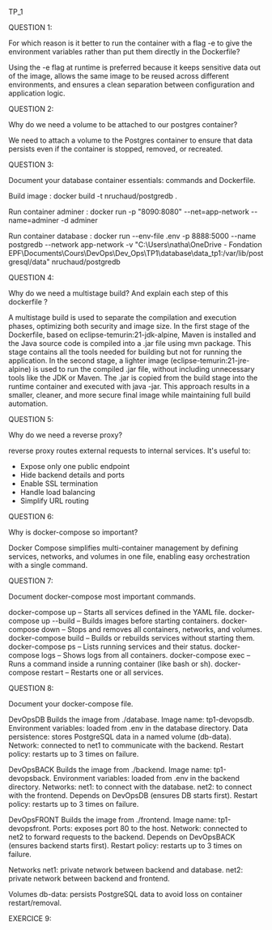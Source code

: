 TP_1

QUESTION 1:

For which reason is it better to run the container with a flag -e to give the environment variables rather than put them directly in the Dockerfile?

Using the -e flag at runtime is preferred because it keeps sensitive data out of the image, allows the same image to be reused across different environments, and ensures a clean separation between configuration and application logic.

QUESTION 2:

Why do we need a volume to be attached to our postgres container?

We need to attach a volume to the Postgres container to ensure that data persists even if the container is stopped, removed, or recreated.

QUESTION 3:

Document your database container essentials: commands and Dockerfile.

Build image : docker build -t nruchaud/postgredb .

Run container adminer : docker run -p "8090:8080" --net=app-network --name=adminer -d adminer                     

Run container database : docker run --env-file .env -p 8888:5000 --name postgredb --network app-network -v "C:\Users\natha\OneDrive - Fondation EPF\Documents\Cours\DevOps\Dev_Ops\TP1\database\data_tp1:/var/lib/postgresql/data" nruchaud/postgredb

QUESTION 4:

Why do we need a multistage build? And explain each step of this dockerfile ?

A multistage build is used to separate the compilation and execution phases, optimizing both security and image size. In the first stage of the Dockerfile, based on eclipse-temurin:21-jdk-alpine, Maven is installed and the Java source code is compiled into a .jar file using mvn package. This stage contains all the tools needed for building but not for running the application. In the second stage, a lighter image (eclipse-temurin:21-jre-alpine) is used to run the compiled .jar file, without including unnecessary tools like the JDK or Maven. The .jar is copied from the build stage into the runtime container and executed with java -jar. This approach results in a smaller, cleaner, and more secure final image while maintaining full build automation.

QUESTION 5:

Why do we need a reverse proxy?

reverse proxy routes external requests to internal services. It's useful to:
- Expose only one public endpoint
- Hide backend details and ports
- Enable SSL termination
- Handle load balancing
- Simplify URL routing

QUESTION 6:

Why is docker-compose so important?

Docker Compose simplifies multi-container management by defining services, networks, and volumes in one file, enabling easy orchestration with a single command.

QUESTION 7:

Document docker-compose most important commands.

docker-compose up – Starts all services defined in the YAML file.
docker-compose up --build – Builds images before starting containers.
docker-compose down – Stops and removes all containers, networks, and volumes.
docker-compose build – Builds or rebuilds services without starting them.
docker-compose ps – Lists running services and their status.
docker-compose logs – Shows logs from all containers.
docker-compose exec <service> <cmd> – Runs a command inside a running container (like bash or sh).
docker-compose restart – Restarts one or all services.

QUESTION 8:

Document your docker-compose file.

DevOpsDB
Builds the image from ./database.
Image name: tp1-devopsdb.
Environment variables: loaded from .env in the database directory.
Data persistence: stores PostgreSQL data in a named volume (db-data).
Network: connected to net1 to communicate with the backend.
Restart policy: restarts up to 3 times on failure.

DevOpsBACK
Builds the image from ./backend.
Image name: tp1-devopsback.
Environment variables: loaded from .env in the backend directory.
Networks:
net1: to connect with the database.
net2: to connect with the frontend.
Depends on DevOpsDB (ensures DB starts first).
Restart policy: restarts up to 3 times on failure.

DevOpsFRONT
Builds the image from ./frontend.
Image name: tp1-devopsfront.
Ports: exposes port 80 to the host.
Network: connected to net2 to forward requests to the backend.
Depends on DevOpsBACK (ensures backend starts first).
Restart policy: restarts up to 3 times on failure.

Networks
net1: private network between backend and database.
net2: private network between backend and frontend.

Volumes
db-data: persists PostgreSQL data to avoid loss on container restart/removal.

EXERCICE 9:
